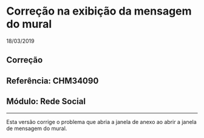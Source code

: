 # Correção na exibição da mensagem do mural
18/03/2019
## Correção
## Referência: CHM34090
## Módulo: Rede Social
***

Esta versão corrige o problema que abria a janela de anexo ao abrir a janela de mensagem do mural.